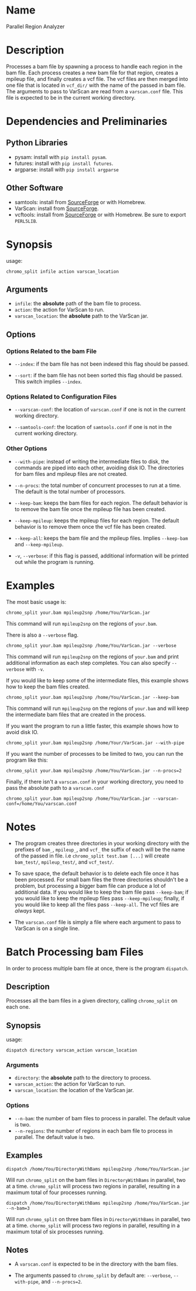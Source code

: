 # Name
Parallel Region Analyzer

# Description
Processes a bam file by spawning a process to handle each region in the bam
file. Each process creates a new bam file for that region, creates a mpileup
file, and finally creates a vcf file. The vcf files are then merged into one
file that is located in `vcf_dir/` with the name of the passed in bam file.  The
arguments to pass to VarScan are read from a `varscan.conf` file. This file is
expected to be in the current working directory.

# Dependencies and Preliminaries
## Python Libraries
* pysam: install with `pip install pysam`.
* futures: install with `pip install futures`.
* argparse: install with `pip install argparse`
## Other Software
* samtools: install from [SourceForge](http://samtools.sourceforge.net/) or with
Homebrew.
* VarScan: install from [SourceForge](http://varscan.sourceforge.net/).
* vcftools: install from [SourceForge](http://vcftools.sourceforge.net/) or with
Homebrew. Be sure to export `PERL5LIB`.

# Synopsis
usage:

    chromo_split infile action varscan_location

## Arguments
* `infile`: the __absolute__ path of the bam file to process.
* `action`: the action for VarScan to run.
* `varscan_location`: the __absolute__ path to the VarScan jar.

## Options
### Options Related to the bam File
* `--index`: if the bam file has not been indexed this flag should be passed.

* `--sort`: if the bam file has not been sorted this flag should be passed.
This switch implies `--index`.

### Options Related to Configuration Files
* `--varscan-conf`: the location of `varscan.conf` if one is not in the current
working directory.

* `--samtools-conf`: the location of `samtools.conf` if one is not in the
current working directory.

### Other Options
* `--with-pipe`: instead of writing the intermediate files to disk, the commands
are piped into each other, avoiding disk IO. The directories for bam files and
mpileup files are not created.

* `--n-procs`: the total number of concurrent processes to run at a time. The
default is the total number of processors.

* `--keep-bam`: keeps the bam files for each region. The default behavior is
to remove the bam file once the mpileup file has been created.

* `--keep-mpileup`: keeps the mpileup files for each region. The default
behavior is to remove them once the vcf file has been created.

* `--keep-all`: keeps the bam file and the mpileup files. Implies `--keep-bam`
and `--keep-mpileup`.

* `-v`, `--verbose`: if this flag is passed, additional information will be
printed out while the program is running.

# Examples
The most basic usage is:

    chromo_split your.bam mpileup2snp /home/You/VarScan.jar

This command will run `mpileup2snp` on the regions of `your.bam`.

There is also a `--verbose` flag.

    chromo_split your.bam mpileup2snp /home/You/VarScan.jar --verbose

This command will run `mpileup2snp` on the regions of `your.bam` and print
additional information as each step completes. You can also specify `--verbose`
with `-v`.

If you would like to keep some of the intermediate files, this example shows how
to keep the bam files created.

    chromo_split your.bam mpileup2snp /home/You/VarScan.jar --keep-bam

This command will run `mpileup2snp` on the regions of `your.bam` and will keep
the intermediate bam files that are created in the process.

If you want the program to run a little faster, this example shows how to avoid
disk IO.

    chromo_split your.bam mpileup2snp /home/Your/VarScan.jar --with-pipe

If you want the number of processes to be limited to two, you can run the
program like this:

    chromo_split your.bam mpileup2snp /home/You/VarScan.jar --n-procs=2

Finally, if there isn't a `varscan.conf` in your working directory, you need to
pass the absolute path to a `varscan.conf`

    chromo_split your.bam mpileup2snp /home/You/VarScan.jar --varscan-conf=/home/You/varscan.conf

# Notes
* The program creates three directories in your working directory with the
prefixes of `bam_`, `mpileup_`, and `vcf_` the suffix of each will be the name
of the passed in file. i.e `chromo_split test.bam [...]` will create
`bam_test/`, `mpileup_test/`, and `vcf_test/`.

* To save space, the default behavior is to delete each file once it has been
processed. For small bam files the three directories shouldn't be a problem, but
processing a bigger bam file can produce a lot of additional data. If you would
like to keep the bam file pass `--keep-bam`; if you would like to keep the
mpileup files pass `--keep-mpileup`; finally, if you would like to keep all the
files pass `--keep-all`. The vcf files are _always_ kept.

* The `varscan.conf` file is simply a file where each argument to pass to
VarScan is on a single line.

# Batch Processing bam Files
In order to process multiple bam file at once, there is the program `dispatch`.

## Description
Processes all the bam files in a given directory, calling `chromo_split` on each
one.

## Synopsis
usage:

    dispatch directory varscan_action varscan_location

### Arguments
* `directory`: the __absolute__ path to the directory to process.
* `varscan_action`: the action for VarScan to run.
* `varscan_location`: the location of the VarScan jar.

### Options
* `--n-bam`: the number of bam files to process in parallel. The default value
is two.
* `--n-regions`: the number of regions in each bam file to process in parallel.
The default value is two.

## Examples

    dispatch /home/You/DirectoryWithBams mpileup2snp /home/You/VarScan.jar

Will run `chromo_split` on the bam files in `DirectoryWithBams` in parallel, two
at a time.  `chromo_split` will process two regions in parallel, resulting in a
maximum total of four processes running.

    dispatch /home/You/DirectoryWithBams mpileup2snp /home/You/VarScan.jar --n-bam=3

Will run `chromo_split` on three bam files in `DirectoryWithBams` in parallel,
two at a time.  `chormo_split` will process two regions in parallel,
resulting in a maximum total of six processes running.

## Notes
* A `varscan.conf` is expected to be in the directory with the bam files.

* The arguments passed to `chromo_split` by default are: `--verbose`,
`--with-pipe`, and `--n-procs=2`.
